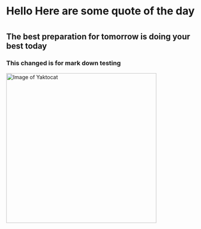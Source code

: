# 
<h1>Hello Here are some quote of the day</h1>

#
#
#
<h2>The best preparation for tomorrow is doing your best today</h2>

<h3>This changed is for mark down testing</h3>
<img alt="Image of Yaktocat" src=https://octodex.github.com/images/yaktocat.png width=400>



